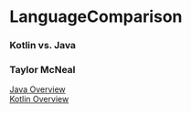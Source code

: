 # LanguageComparison

### Kotlin vs. Java
### Taylor McNeal

[Java Overview](Java.md)\
[Kotlin Overview](Java.md)

